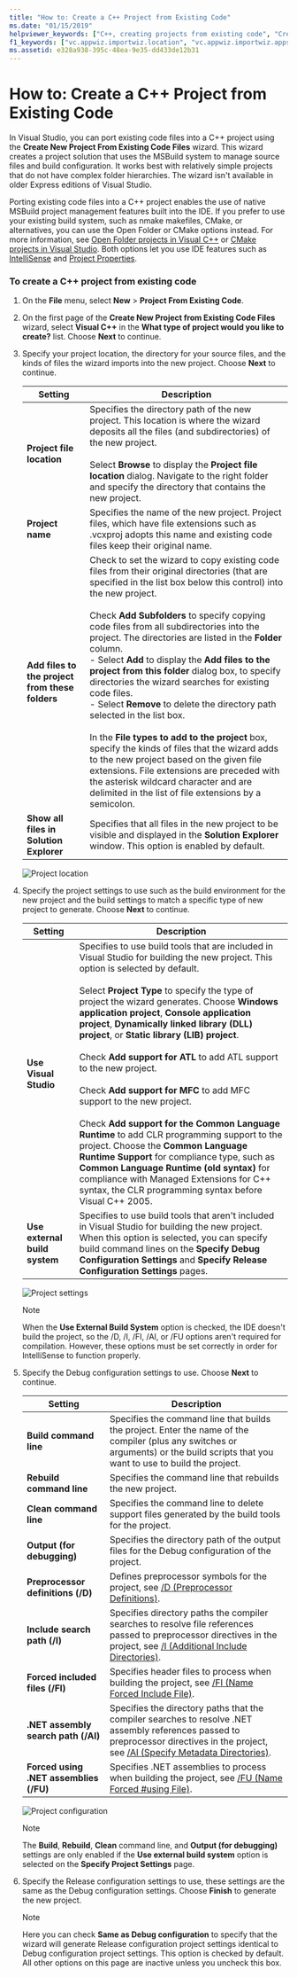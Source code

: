 ```yaml
---
title: "How to: Create a C++ Project from Existing Code"
ms.date: "01/15/2019"
helpviewer_keywords: ["C++, creating projects from existing code", "Create New Project From Existing Code Files Wizard, project settings"]
f1_keywords: ["vc.appwiz.importwiz.location", "vc.appwiz.importwiz.appsettings", "vc.appwiz.importwiz.debugsettings", "vc.appwiz.importwiz.releasesettings"]
ms.assetid: e328a938-395c-48ea-9e35-dd433de12b31
---
```

# How to: Create a C++ Project from Existing Code

In Visual Studio, you can port existing code files into a C++ project using the **Create New Project From Existing Code Files** wizard. This wizard creates a project solution that uses the MSBuild system to manage source files and build configuration. It works best with relatively simple projects that do not have complex folder hierarchies. The wizard isn't available in older Express editions of Visual Studio. 

Porting existing code files into a C++ project enables the use of native MSBuild project management features built into the IDE. If you prefer to use your existing build system, such as nmake makefiles, CMake, or alternatives, you can use the Open Folder or CMake options instead. For more information, see [Open Folder projects in Visual C++](non-msbuild-projects.md) or [CMake projects in Visual Studio](cmake-tools-for-visual-cpp.md). Both options let you use IDE features such as [IntelliSense](/visualstudio/ide/using-intellisense) and [Project Properties](working-with-project-properties.md).

### To create a C++ project from existing code

1. On the **File** menu, select **New** > **Project From Existing Code**.

1. On the first page of the **Create New Project from Existing Code Files** wizard, select **Visual C++** in the **What type of project would you like to create?** list. Choose **Next** to continue.

1. Specify your project location, the directory for your source files, and the kinds of files the wizard imports into the new project. Choose **Next** to continue.

    | Setting | Description |
    | --- | --- |
    | **Project file location** | Specifies the directory path of the new project. This location is where the wizard deposits all the files (and subdirectories) of the new project.<br/><br/>Select **Browse** to display the **Project file location** dialog. Navigate to the right folder and specify the directory that contains the new project. |
    | **Project name** | Specifies the name of the new project. Project files, which have file extensions such as .vcxproj adopts this name and existing code files keep their original name. |
    | **Add files to the project from these folders** | Check to set the wizard to copy existing code files from their original directories (that are specified in the list box below this control) into the new project.<br/><br/>Check **Add Subfolders** to specify copying code files from all subdirectories into the project. The directories are listed in the **Folder** column.<br/>- Select **Add** to display the **Add files to the project from this folder** dialog box, to specify directories the wizard searches for existing code files.<br/>- Select **Remove** to delete the directory path selected in the list box.<br/><br/>In the **File types to add to the project** box, specify the kinds of files that the wizard adds to the new project based on the given file extensions. File extensions are preceded with the asterisk wildcard character and are delimited in the list of file extensions by a semicolon. |
    | **Show all files in Solution Explorer** | Specifies that all files in the new project to be visible and displayed in the **Solution Explorer** window. This option is enabled by default. |

    ![Project location](media/location.png)

1. Specify the project settings to use such as the build environment for the new project and the build settings to match a specific type of new project to generate. Choose **Next** to continue.

    | Setting | Description |
    | --- | --- |
    | **Use Visual Studio** | Specifies to use build tools that are included in Visual Studio for building the new project. This option is selected by default.<br/><br/>Select **Project Type** to specify the type of project the wizard generates. Choose **Windows application project**, **Console application project**, **Dynamically linked library (DLL) project**, or **Static library (LIB) project**.<br/><br/>Check **Add support for ATL** to add ATL support to the new project.<br/><br/>Check **Add support for MFC** to add MFC support to the new project.<br/><br/>Check **Add support for the Common Language Runtime** to add CLR programming support to the project. Choose the **Common Language Runtime Support** for compliance type, such as **Common Language Runtime (old syntax)** for compliance with Managed Extensions for C++ syntax, the CLR programming syntax before Visual C++ 2005. |
    | **Use external build system** | Specifies to use build tools that aren't included in Visual Studio for building the new project. When this option is selected, you can specify build command lines on the **Specify Debug Configuration Settings** and **Specify Release Configuration Settings** pages. |

    ![Project settings](media/settings.png)

    > [!NOTE]
    > When the **Use External Build System** option is checked, the IDE doesn't build the project, so the /D, /I, /FI, /AI, or /FU options aren't required for compilation. However, these options must be set correctly in order for IntelliSense to function properly.

1. Specify the Debug configuration settings to use. Choose **Next** to continue.

    | Setting | Description |
    | --- | --- |
    | **Build command line** | Specifies the command line that builds the project. Enter the name of the compiler (plus any switches or arguments) or the build scripts that you want to use to build the project. |
    | **Rebuild command line** | Specifies the command line that rebuilds the new project. |
    | **Clean command line** | Specifies the command line to delete support files generated by the build tools for the project. |
    | **Output (for debugging)** | Specifies the directory path of the output files for the Debug configuration of the project. |
    | **Preprocessor definitions (/D)** | Defines preprocessor symbols for the project, see [/D (Preprocessor Definitions)](../build/reference/d-preprocessor-definitions.md). |
    | **Include search path (/I)** | Specifies directory paths the compiler searches to resolve file references passed to preprocessor directives in the project, see [/I (Additional Include Directories)](../build/reference/i-additional-include-directories.md). |
    | **Forced included files (/FI)** | Specifies header files to process when building the project, see [/FI (Name Forced Include File)](../build/reference/fi-name-forced-include-file.md). |
    | **.NET assembly search path (/AI)** | Specifies the directory paths that the compiler searches to resolve .NET assembly references passed to preprocessor directives in the project, see [/AI (Specify Metadata Directories)](../build/reference/ai-specify-metadata-directories.md). |
    | **Forced using .NET assemblies (/FU)** | Specifies .NET assemblies to process when building the project, see [/FU (Name Forced #using File)](../build/reference/fu-name-forced-hash-using-file.md). |

    ![Project configuration](media/config.png)

    > [!NOTE]
    > The **Build**, **Rebuild**, **Clean** command line, and **Output (for debugging)** settings are only enabled if the **Use external build system** option is selected on the **Specify Project Settings** page.

1. Specify the Release configuration settings to use, these settings are the same as the Debug configuration settings. Choose **Finish** to generate the new project.

    > [!NOTE]
    > Here you can check **Same as Debug configuration** to specify that the wizard will generate Release configuration project settings identical to Debug configuration project settings. This option is checked by default. All other options on this page are inactive unless you uncheck this box.
